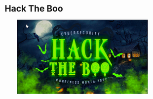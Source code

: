 # Hack The Boo

<figure><img src="../../.gitbook/assets/image (5) (2).png" alt=""><figcaption></figcaption></figure>
